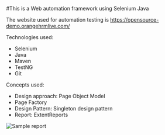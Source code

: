 #This is a Web automation framework using Selenium Java

The website used for automation testing is https://opensource-demo.orangehrmlive.com/

Technologies used:
* Selenium
* Java
* Maven
* TestNG
* Git

Concepts used: 
* Design approach: Page Object Model
* Page Factory
* Design Pattern: Singleton design pattern
* Report: ExtentReports

![Sample report](./images/ExtentReportSample.png)



